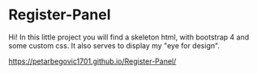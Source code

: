 # Register-Panel
Hi! In this little project you will find a skeleton html, with bootstrap 4 and some custom css.
It also serves to display my "eye for design".

https://petarbegovic1701.github.io/Register-Panel/
